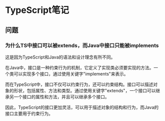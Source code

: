 # TypeScript笔记

## 问题

### 为什么TS中接口可以被extends，而Java中接口只能被implements

这是因为TypeScript和Java的语法和设计理念有所不同。

在Java中，接口是一种约束行为的机制，它定义了实现类必须要实现的方法。一个类可以实现多个接口，通过使用关键字"implements"来表示。

而在TypeScript中，接口不仅可以约束行为，还可以约束结构。接口可以描述对象的形状，包括属性、方法和类型。通过使用关键字"extends"，一个接口可以继承另一个接口的属性和方法，并且可以继承多个接口。

因此，TypeScript的接口更加灵活，可以用于描述对象的结构和行为，而Java的接口主要用于约束行为。

